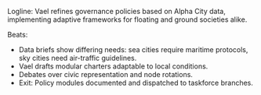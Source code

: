 ﻿---
series: 4
novella: 3
file: S4N3_CH06
type: chapter
pov: Vael
setting: Governance outpost â€“ policy refinement
word_target_min: 1201
word_target_max: 2299
status: outline
---
Logline: Vael refines governance policies based on Alpha City data, implementing adaptive frameworks for floating and ground societies alike.

Beats:
- Data briefs show differing needs: sea cities require maritime protocols, sky cities need air-traffic guidelines.
- Vael drafts modular charters adaptable to local conditions.
- Debates over civic representation and node rotations.
- Exit: Policy modules documented and dispatched to taskforce branches.